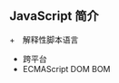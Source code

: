 ## JavaScript 简介
+　解释性脚本语言
+  跨平台
+ ECMAScript DOM BOM

## <script> 标签
+ 创建一个＜script＞标签
    ＋内部引入
    ＋外部文件引入

+ 属性：
    type ="text/javascript"
    src =""

+ 多个script 标签，是自上而下的执行

+ 一个script 标签，只能做一件事

+ 注释
    单行 //
    多行 /**/

+ 代码压缩

## JavaScript 的基本语法
+ 变量声明　var a;
+ 基本类型
    + Number, String, Boolean, Undefined, Null 
    + var a= 1;
    + var a ="12";
    + var a =false;
+ 当一个变量未被初始化的时候，它的值undefined

```js
var num;
num=10;
alert(num);
/////////////////////////
var num=null;
num=10;
alert(numm);

/*
上述的2个列子的区别是，只声明未初始化的，当此变量再次赋值时，先需要把undefined 的值清掉，再赋值。
当声明的时候，就赋值null时，就可直接赋值。
*/

```


+ 引用类型　var num2={id:1,name:'zs',age:20};　
+ 数组类型　var a =[1,2,3,4];

+ 运算符
    + 逻辑运算　&& || !
    + 关系运行　== < > <= => != === (值和类型相同)

+ 单目运算　　++ --

+ 双目运算　　+ - * / % = += -= *= /= %=

+ 条件分支
    + if-else
    + switch

+ 循环结构
    + for
    + while
    + do-while

+ 函数　function fun_name (args1, args3){ .....}

+ 弹窗函数
    + alert();
    + confirm();
    + prompt();

+ 事件
    onchange, onclick , onmouseover, onmousemove, onmouseout , onkeyup, onkeydown, onload, onsubmit 

+ 正则表达式


## DOM

+ 查找HTML 元素
    + 通过id
    + 通过标签
    + 通过类名
+ 改变HTML
    + 改变HTML输出流 : document.write("xxx");
    + 改变HTML内容: document.getElementById("xx").innerHTML=yy;
    + 改变HTML属性: 

+ DOM事件

## BOM 
+ window